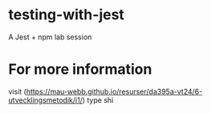# testing-with-jest
A Jest + npm lab session
# For more information 
visit (https://mau-webb.github.io/resurser/da395a-vt24/6-utvecklingsmetodik/i1/)
type shi
